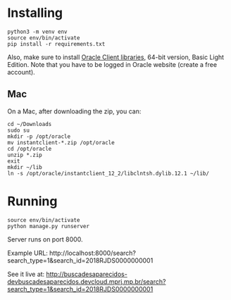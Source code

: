 # Installing

    python3 -m venv env
    source env/bin/activate
    pip install -r requirements.txt

Also, make sure to install [Oracle Client libraries](https://oracle.github.io/odpi/doc/installation.html), 64-bit version, Basic Light Edition. Note that you have to be logged in Oracle website (create a free account).

## Mac

On a Mac, after downloading the zip, you can:

    cd ~/Downloads
    sudo su
    mkdir -p /opt/oracle
    mv instantclient-*.zip /opt/oracle
    cd /opt/oracle
    unzip *.zip
    exit
    mkdir ~/lib
    ln -s /opt/oracle/instantclient_12_2/libclntsh.dylib.12.1 ~/lib/ 

# Running

    source env/bin/activate
    python manage.py runserver

Server runs on port 8000.

Example URL: http://localhost:8000/search?search_type=1&search_id=2018RJDS0000000001

See it live at: http://buscadesaparecidos-devbuscadesaparecidos.devcloud.mprj.mp.br/search?search_type=1&search_id=2018RJDS0000000001
